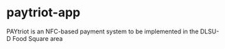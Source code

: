 # paytriot-app
PAYtriot is an NFC-based payment system to be implemented in the DLSU-D Food Square area
